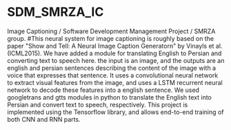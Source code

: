 # SDM_SMRZA_IC
Image Captioning / Software Development Management Project / SMRZA group.
#This neural system for image captioning is roughly based on the paper "Show and Tell: A Neural Image Caption Generatorn" by Vinayls et al. (ICML2015). We have added a module for translating English to Persian and converting text to speech here. the input is an image, and the outputs are an english and persian sentences describing the content of the image with a voice that expresses that sentence. It uses a convolutional neural network to extract visual features from the image, and uses a LSTM recurrent neural network to decode these features into a english sentence. We used googletrans and gtts modules in python to translate the English text into Persian and convert text to speech, respectively. This project is implemented using the Tensorflow library, and allows end-to-end training of both CNN and RNN parts.
